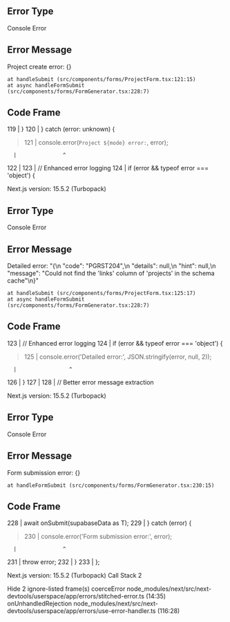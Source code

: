 ## Error Type

Console Error

## Error Message

Project create error: {}

    at handleSubmit (src/components/forms/ProjectForm.tsx:121:15)
    at async handleFormSubmit (src/components/forms/FormGenerator.tsx:228:7)

## Code Frame

119 | }
120 | } catch (error: unknown) {

> 121 | console.error(`Project ${mode} error:`, error);

      |               ^

122 |
123 | // Enhanced error logging
124 | if (error && typeof error === 'object') {

Next.js version: 15.5.2 (Turbopack)

## Error Type

Console Error

## Error Message

Detailed error: "{\n \"code\": \"PGRST204\",\n \"details\": null,\n \"hint\": null,\n \"message\": \"Could not find the 'links' column of 'projects' in the schema cache\"\n}"

    at handleSubmit (src/components/forms/ProjectForm.tsx:125:17)
    at async handleFormSubmit (src/components/forms/FormGenerator.tsx:228:7)

## Code Frame

123 | // Enhanced error logging
124 | if (error && typeof error === 'object') {

> 125 | console.error('Detailed error:', JSON.stringify(error, null, 2));

      |                 ^

126 | }
127 |
128 | // Better error message extraction

Next.js version: 15.5.2 (Turbopack)

## Error Type

Console Error

## Error Message

Form submission error: {}

    at handleFormSubmit (src/components/forms/FormGenerator.tsx:230:15)

## Code Frame

228 | await onSubmit(supabaseData as T);
229 | } catch (error) {

> 230 | console.error('Form submission error:', error);

      |               ^

231 | throw error;
232 | }
233 | };

Next.js version: 15.5.2 (Turbopack)
Call Stack
2

Hide 2 ignore-listed frame(s)
coerceError
node_modules/next/src/next-devtools/userspace/app/errors/stitched-error.ts (14:35)
onUnhandledRejection
node_modules/next/src/next-devtools/userspace/app/errors/use-error-handler.ts (116:28)
